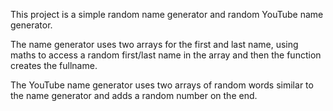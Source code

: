 This project is a simple random name generator and random YouTube name generator.

The name generator uses two arrays for the first and last name, using maths to access a random first/last name in the array and then the function creates the fullname. 

The YouTube name generator uses two arrays of random words similar to the name generator and adds a random number on the end.